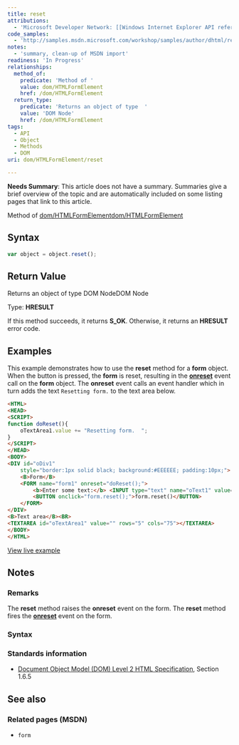 ```yaml
---
title: reset
attributions:
  - 'Microsoft Developer Network: [[Windows Internet Explorer API reference](http://msdn.microsoft.com/en-us/library/ie/hh828809%28v=vs.85%29.aspx) Article]'
code_samples:
  - 'http://samples.msdn.microsoft.com/workshop/samples/author/dhtml/refs/reset.htm'
notes:
  - 'summary, clean-up of MSDN import'
readiness: 'In Progress'
relationships:
  method_of:
    predicate: 'Method of '
    value: dom/HTMLFormElement
    href: /dom/HTMLFormElement
  return_type:
    predicate: 'Returns an object of type  '
    value: 'DOM Node'
    href: /dom/HTMLFormElement
tags:
  - API
  - Object
  - Methods
  - DOM
uri: dom/HTMLFormElement/reset

---
```

**Needs Summary**: This article does not have a summary. Summaries give a brief overview of the topic and are automatically included on some listing pages that link to this article.

Method of [dom/HTMLFormElement](/dom/HTMLFormElement)[dom/HTMLFormElement](/dom/HTMLFormElement)

## <span>Syntax</span>

``` js
var object = object.reset();
```

## <span>Return Value</span>

Returns an object of type DOM NodeDOM Node

Type: **HRESULT**

If this method succeeds, it returns **S\_OK**. Otherwise, it returns an **HRESULT** error code.

## <span>Examples</span>

This example demonstrates how to use the **reset** method for a **form** object. When the button is pressed, the **form** is reset, resulting in the [**onreset**](/dom/Element/reset) event call on the **form** object. The **onreset** event calls an event handler which in turn adds the text `Resetting form.` to the text area below.

``` html
<HTML>
<HEAD>
<SCRIPT>
function doReset(){
    oTextArea1.value += "Resetting form.  ";
}
</SCRIPT>
</HEAD>
<BODY>
<DIV id="oDiv1"
    style="border:1px solid black; background:#EEEEEE; padding:10px;">
    <B>Form</B>
    <FORM name="form1" onreset="doReset();">
        <b>Enter some text:</b> <INPUT type="text" name="oText1" value=""><BR><BR>
        <BUTTON onclick="form.reset();">form.reset()</BUTTON>
    </FORM>
</DIV>
<B>Text area</B><BR>
<TEXTAREA id="oTextArea1" value="" rows="5" cols="75"></TEXTAREA>
</BODY>
</HTML>
```

[View live example](http://samples.msdn.microsoft.com/workshop/samples/author/dhtml/refs/reset.htm)

## <span>Notes</span>

### <span>Remarks</span>

The **reset** method raises the **onreset** event on the form. The **reset** method fires the [**onreset**](/dom/Element/reset) event on the form.

### <span>Syntax</span>

### <span>Standards information</span>

-   [Document Object Model (DOM) Level 2 HTML Specification](http://go.microsoft.com/fwlink/p/?linkid=196991), Section 1.6.5

## <span>See also</span>

### <span>Related pages (MSDN)</span>

-   `form`
